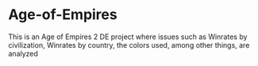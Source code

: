 # Age-of-Empires

This is an Age of Empires 2 DE project where issues such as Winrates by civilization, Winrates by country, the colors used, among other things, are analyzed
